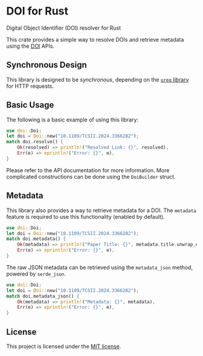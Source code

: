 # DOI for Rust
Digital Object Identifier (DOI) resolver for Rust

This crate provides a simple way to resolve DOIs and retrieve metadata
using the [DOI](https://www.doi.org) APIs.

## Synchronous Design
This library is designed to be *synchronous*,
depending on the [`ureq` library](https://docs.rs/ureq) for HTTP requests.

## Basic Usage
The following is a basic example of using this library:
```rust
use doi::Doi;
let doi = Doi::new("10.1109/TCSII.2024.3366282");
match doi.resolve() {
    Ok(resolved) => println!("Resolved Link: {}", resolved),
    Err(e) => eprintln!("Error: {}", e),
}
```
Please refer to the API documentation for more information.
More complicated constructions can be done using the `DoiBuilder` struct.

## Metadata
This library also provides a way to retrieve metadata for a DOI.
The `metadata` feature is required to use this functionality (enabled by default).

```rust
use doi::Doi;
let doi = Doi::new("10.1109/TCSII.2024.3366282");
match doi.metadata() {
    Ok(metadata) => println!("Paper Title: {}", metadata.title.unwrap_or("<unknown>".to_string())),
    Err(e) => eprintln!("Error: {}", e),
}
```

The raw JSON metadata can be retrieved using the `metadata_json` method,
powered by `serde_json`.
```rust
use doi::Doi;
let doi = Doi::new("10.1109/TCSII.2024.3366282");
match doi.metadata_json() {
    Ok(metadata) => println!("Metadata: {}", metadata),
    Err(e) => eprintln!("Error: {}", e),
}
```

## License
This project is licensed under the [MIT license](LICENSE).
